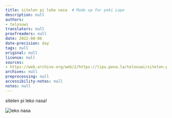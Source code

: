 ```yaml
---
title: sitelen pi leko nasa  # Made up for poki Lapo
description: null
authors:
- telosuwi
translators: null
proofreaders: null
date: 2022-08-06
date-precision: day
tags: null
original: null
license: null
sources:
- https://web.archive.org/web/2/https://lipu.pona.la/telosuwi/sitelen-pi-leko-nasa
archives: null
preprocessing: null
accessibility-notes: null
notes: null
---
```


sitelen pi leko nasa!

![leko nasa](https://upload.wikimedia.org/wikipedia/commons/5/55/8-cell-simple.gif)

